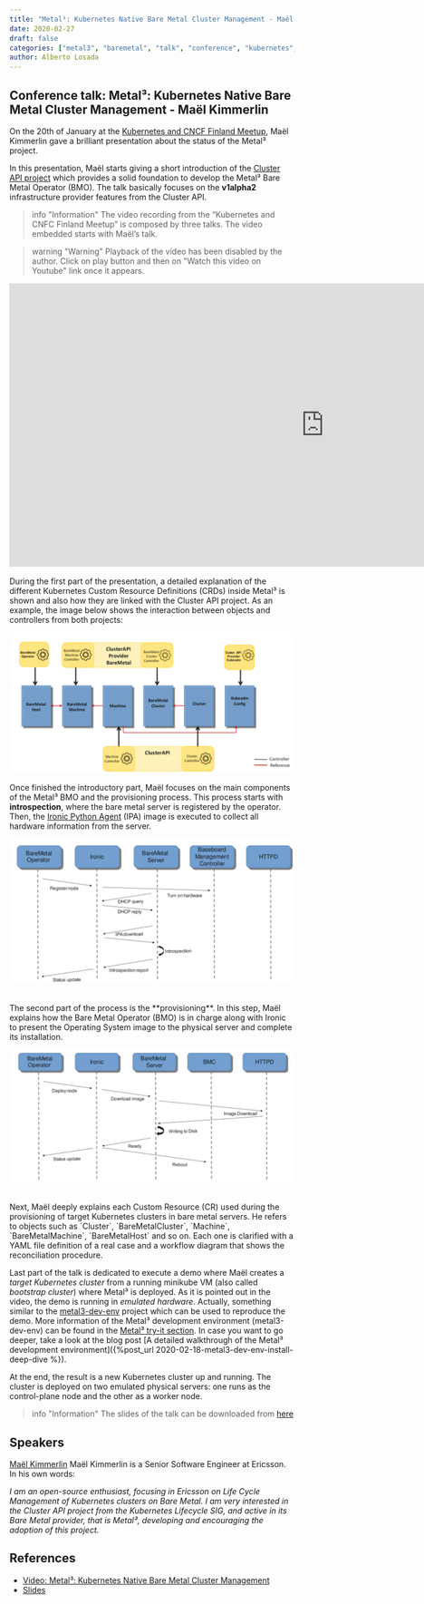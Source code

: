 ```yaml
---
title: "Metal³: Kubernetes Native Bare Metal Cluster Management - Maël Kimmerlin - Kubernetes and CNCF Finland Meetup"
date: 2020-02-27
draft: false
categories: ["metal3", "baremetal", "talk", "conference", "kubernetes", "meetup"]
author: Alberto Losada
---
```


## Conference talk: Metal³: Kubernetes Native Bare Metal Cluster Management - Maël Kimmerlin

On the 20th of January at the [Kubernetes and CNCF Finland Meetup](https://www.meetup.com/Kubernetes-Finland/), Maël Kimmerlin gave a brilliant presentation about the status of the Metal³ project. 

In this presentation, Maël starts giving a short introduction of the [Cluster API project](https://github.com/kubernetes-sigs/cluster-api) which provides a solid foundation to develop the Metal³ Bare Metal Operator (BMO). The talk basically focuses on the **v1alpha2** infrastructure provider features from the Cluster API. 


> info "Information"
> The video recording from the “Kubernetes and CNFC Finland Meetup” is composed by three talks. The video embedded starts with Maël’s talk.

> warning "Warning"
> Playback of the video has been disabled by the author. Click on play button and then on "Watch this video on Youtube" link once it appears.

<iframe width="1110" height="720" style="height: 500px" src="https://www.youtube.com/embed/3k5EfIQpw-E?t=4167" frameborder="0" allow="accelerometer; autoplay; encrypted-media; gyroscope; picture-in-picture" allowfullscreen></iframe>

<br>

During the first part of the presentation, a detailed explanation of the different Kubernetes Custom Resource Definitions (CRDs) inside Metal³ is shown and also how they are linked with the Cluster API project. As an example, the image below shows the interaction between objects and controllers from both projects:

![crd v1alpha2](/assets/2020-02-27-talk-kubernetes-finland-metal3/metal3-crds-controllers.resized.png)

Once finished the introductory part, Maël focuses on the main components of the Metal³ BMO and the provisioning process. This process starts with **introspection**, where the bare metal server is registered by the operator. Then, the [Ironic Python Agent](https://docs.openstack.org/ironic-python-agent/latest/) (IPA) image is executed to collect all hardware information from the server.

![metal3 introspection](/assets/2020-02-27-talk-kubernetes-finland-metal3/metal3-instrospection.resized.png)

<br>
The second part of the process is the **provisioning**. In this step, Maël explains how the Bare Metal Operator (BMO) is in charge along with Ironic to present the Operating System image to the physical server and complete its installation.

![metal3 provisioning](/assets/2020-02-27-talk-kubernetes-finland-metal3/metal3-provisioning.resized.png)

<br>
Next, Maël deeply explains each Custom Resource (CR) used during the provisioning of target Kubernetes clusters in bare metal servers. He refers to objects such as `Cluster`, `BareMetalCluster`, `Machine`, `BareMetalMachine`, `BareMetalHost` and so on. Each one is clarified with a YAML file definition of a real case and a workflow diagram that shows the reconciliation procedure.

Last part of the talk is dedicated to execute a demo where Maël creates a *target Kubernetes cluster* from a running minikube VM (also called *bootstrap cluster*) where Metal³ is deployed. As it is pointed out in the video, the demo is running in *emulated hardware*. Actually, something similar to the [metal3-dev-env](https://github.com/metal3-io/metal3-dev-env) project which can be used to reproduce the demo. More information of the Metal³ development environment (metal3-dev-env) can be found in the [Metal³ try-it section](https://metal3.io/try-it.html). In case you want to go deeper, take a look at the blog post [A detailed walkthrough of the Metal³ development environment]({%post_url 2020-02-18-metal3-dev-env-install-deep-dive %}).

At the end, the result is a new Kubernetes cluster up and running. The cluster is deployed on two emulated physical servers: one runs as the control-plane node and the other as a worker node.

> info "Information"
> The slides of the talk can be downloaded from [here](https://drive.google.com/open?id=1mdofzqIpH7XpFYkjB0ZC7EWU_RGW6aOl)

## Speakers

[Maël Kimmerlin](https://www.linkedin.com/in/maelkimmerlin/) Maël Kimmerlin is a Senior Software Engineer at Ericsson. In his own words:

*I am an open-source enthusiast, focusing in Ericsson on Life Cycle Management of Kubernetes clusters on Bare Metal. I am very interested in the Cluster API project from the Kubernetes Lifecycle SIG, and active in its Bare Metal provider, that is Metal³, developing and encouraging the adoption of this project.*

## References

* [Video: Metal³: Kubernetes Native Bare Metal Cluster Management](https://youtu.be/3k5EfIQpw-E?t=4167)
* [Slides](https://drive.google.com/open?id=1mdofzqIpH7XpFYkjB0ZC7EWU_RGW6aOl)

